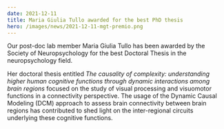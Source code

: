 ```yaml
---
date: 2021-12-11
title: Maria Giulia Tullo awarded for the best PhD thesis
hero: /images/news/2021-12-11-mgt-premio.png
---
```


Our post-doc lab member Maria Giulia Tullo has been awarded by the Society of Neuropsychology for the best Doctoral Thesis in the neuropsychology field.

Her doctoral thesis entitled *The causality of complexity: understanding higher human cognitive functions through dynamic interactions among brain regions* focused on the study of visual processing and visuomotor functions in a connectivity perspective. The usage of the Dynamic Causal Modeling (DCM) approach to assess brain connectivity between brain regions has contributed to shed light on the inter-regional circuits underlying these cognitive functions.
